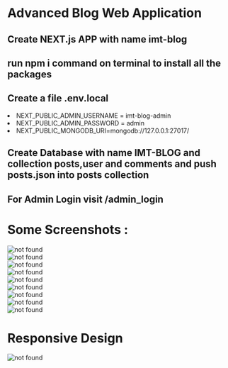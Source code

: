 
<h1>Advanced Blog Web Application</>
<h2>Create NEXT.js APP with name imt-blog</h2>
<h2>run npm i command on terminal to install all the packages</h2>
<h2>Create a file .env.local </h2>
  <li>NEXT_PUBLIC_ADMIN_USERNAME = imt-blog-admin</li>
<li>NEXT_PUBLIC_ADMIN_PASSWORD = admin</li>
<li>NEXT_PUBLIC_MONGODB_URI=mongodb://127.0.0.1:27017/</li>
<h2>Create Database with name IMT-BLOG and collection posts,user and comments and push posts.json into posts collection </h2>
<h2>For Admin Login visit /admin_login</h2>
<h1>Some Screenshots : </h1>
<img src="https://github.com/Sawankumarjha-1/imt-blog/blob/eb155b8fba86edfa9ade79ccab2d6d2ad292135b/imt-blog-1.png" alt="not found"/>
<br>
<img src="https://github.com/Sawankumarjha-1/imt-blog/blob/eb155b8fba86edfa9ade79ccab2d6d2ad292135b/imt-blog-2.png" alt="not found"/>
<br>
<img src="https://github.com/Sawankumarjha-1/imt-blog/blob/eb155b8fba86edfa9ade79ccab2d6d2ad292135b/imt-blog-3.png" alt="not found"/>
<br>
<img src="https://github.com/Sawankumarjha-1/imt-blog/blob/eb155b8fba86edfa9ade79ccab2d6d2ad292135b/imt-blog-4.png" alt="not found"/>
<br>
<img src="https://github.com/Sawankumarjha-1/imt-blog/blob/eb155b8fba86edfa9ade79ccab2d6d2ad292135b/imt-blog-5.png" alt="not found"/>
<br>
<img src="https://github.com/Sawankumarjha-1/imt-blog/blob/eb155b8fba86edfa9ade79ccab2d6d2ad292135b/imt-blog-6.png" alt="not found"/>
<br>
<img src="https://github.com/Sawankumarjha-1/imt-blog/blob/eb155b8fba86edfa9ade79ccab2d6d2ad292135b/imt-blog-7.png" alt="not found"/>
<br>
<img src="https://github.com/Sawankumarjha-1/imt-blog/blob/eb155b8fba86edfa9ade79ccab2d6d2ad292135b/imt-blog-8.png" alt="not found"/>
<br>
<img src="https://github.com/Sawankumarjha-1/imt-blog/blob/eb155b8fba86edfa9ade79ccab2d6d2ad292135b/imt-blog-9.png" alt="not found"/>
<br>
<h1>Responsive Design</h1>
<img src="https://github.com/Sawankumarjha-1/imt-blog/blob/eb155b8fba86edfa9ade79ccab2d6d2ad292135b/imt-blog-10.png" alt="not found"/>
<br>
